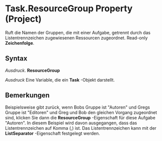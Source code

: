 
# Task.ResourceGroup Property (Project)

Ruft die Namen der Gruppen, die mit einer Aufgabe, getrennt durch das Listentrennzeichen zugewiesenen Ressourcen zugeordnet. Read-only  **Zeichenfolge**.


## Syntax

 _Ausdruck_. **ResourceGroup**

 _Ausdruck_ Eine Variable, die ein **Task** -Objekt darstellt.


## Bemerkungen

Beispielsweise gibt zurück, wenn Bobs Gruppe ist "Autoren" und Gregs Gruppe ist "Editoren" und Greg und Bob den gleichen Vorgang zugeordnet sind, klicken Sie dann die  **ResourceGroup** -Eigenschaft für diese Aufgabe "Autoren". In diesem Beispiel wird davon ausgegangen, dass das Listentrennzeichen auf Komma (,) ist. Das Listentrennzeichen kann mit der **ListSeparator** -Eigenschaft festgelegt werden.

